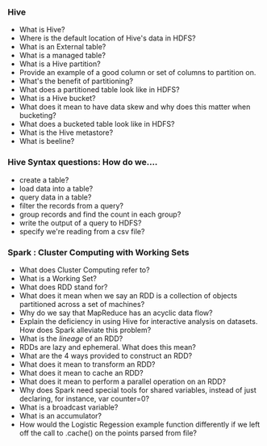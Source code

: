 ### Hive
- What is Hive?
- Where is the default location of Hive's data in HDFS?
- What is an External table?
- What is a managed table?
- What is a Hive partition?
- Provide an example of a good column or set of columns to partition on.
- What's the benefit of partitioning?
- What does a partitioned table look like in HDFS?
- What is a Hive bucket?
- What does it mean to have data skew and why does this matter when bucketing?
- What does a bucketed table look like in HDFS?
- What is the Hive metastore?
- What is beeline?

### Hive Syntax questions: How do we....
- create a table?
- load data into a table?
- query data in a table?
- filter the records from a query?
- group records and find the count in each group?
- write the output of a query to HDFS?
- specify we're reading from a csv file?

### Spark : Cluster Computing with Working Sets
- What does Cluster Computing refer to?
- What is a Working Set?
- What does RDD stand for?
- What does it mean when we say an RDD is a collection of objects partitioned across a set of machines?
- Why do we say that MapReduce has an acyclic data flow?
- Explain the deficiency in using Hive for interactive analysis on datasets.  How does Spark alleviate this problem?
- What is the *lineage* of an RDD?
- RDDs are lazy and ephemeral.  What does this mean?
- What are the 4 ways provided to construct an RDD?
- What does it mean to transform an RDD?
- What does it mean to cache an RDD?
- What does it mean to perform a parallel operation on an RDD?
- Why does Spark need special tools for shared variables, instead of just declaring, for instance, var counter=0?
- What is a broadcast variable?
- What is an accumulator?
- How would the Logistic Regession example function differently if we left off the call to .cache() on the points parsed from file?

